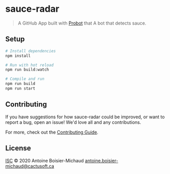 # sauce-radar

> A GitHub App built with [Probot](https://github.com/probot/probot) that A bot that detects sauce.

## Setup

```sh
# Install dependencies
npm install

# Run with hot reload
npm run build:watch

# Compile and run
npm run build
npm run start
```

## Contributing

If you have suggestions for how sauce-radar could be improved, or want to report a bug, open an issue! We'd love all and any contributions.

For more, check out the [Contributing Guide](CONTRIBUTING.md).

## License

[ISC](LICENSE) © 2020 Antoine Boisier-Michaud <antoine.boisier-michaud@cactusoft.ca>
